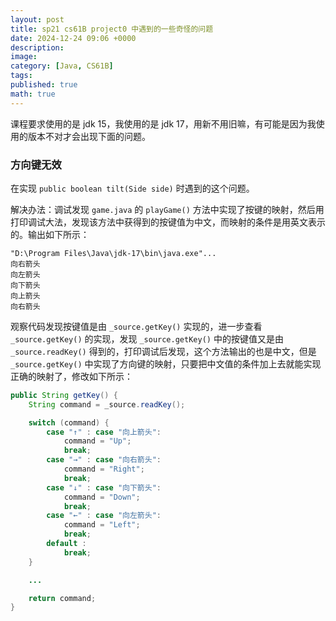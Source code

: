 ```yaml
---
layout: post
title: sp21 cs61B project0 中遇到的一些奇怪的问题
date: 2024-12-24 09:06 +0000
description: 
image: 
category: [Java, CS61B]
tags: 
published: true
math: true
---
```


课程要求使用的是 jdk 15，我使用的是 jdk 17，用新不用旧嘛，有可能是因为我使用的版本不对才会出现下面的问题。

### 方向键无效

在实现 `public boolean tilt(Side side)` 时遇到的这个问题。

解决办法：调试发现 `game.java` 的 `playGame()` 方法中实现了按键的映射，然后用打印调试大法，发现该方法中获得到的按键值为中文，而映射的条件是用英文表示的。输出如下所示：

```
"D:\Program Files\Java\jdk-17\bin\java.exe"... 
向右箭头
向左箭头
向下箭头
向上箭头
向右箭头
```

观察代码发现按键值是由 `_source.getKey()` 实现的，进一步查看 `_source.getKey()` 的实现，发现 `_source.getKey()` 中的按键值又是由 `_source.readKey()` 得到的，打印调试后发现，这个方法输出的也是中文，但是 `_source.getKey()` 中实现了方向键的映射，只要把中文值的条件加上去就能实现正确的映射了，修改如下所示：
```java
public String getKey() {
    String command = _source.readKey();

    switch (command) {
        case "↑" : case "向上箭头":
            command = "Up";
            break;
        case "→" : case "向右箭头":
            command = "Right";
            break;
        case "↓" : case "向下箭头":
            command = "Down";
            break;
        case "←" : case "向左箭头":
            command = "Left";
            break;
        default :
            break;
    }

    ...

    return command;
}

```
